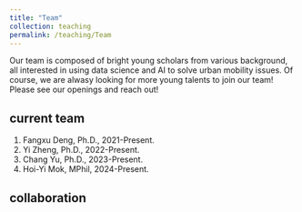 ```yaml
---
title: "Team"
collection: teaching
permalink: /teaching/Team
---
```

Our team is composed of bright young scholars from various background, all interested in using data science and AI to solve urban mobility issues. Of course, we are alwasy looking for more young talents to join our team! Please see our openings and reach out!


current team
------
1. Fangxu Deng, Ph.D., 2021-Present.
1. Yi Zheng, Ph.D., 2022-Present.
1. Chang Yu, Ph.D., 2023-Present.
1. Hoi-Yi Mok, MPhil, 2024-Present.

collaboration
------
